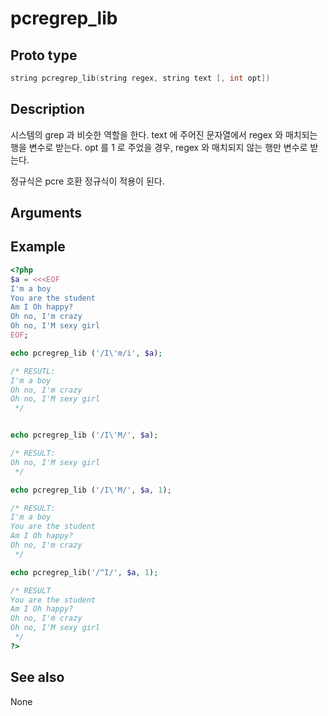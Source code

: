 # pcregrep_lib


## Proto type

```c
string pcregrep_lib(string regex, string text [, int opt])
```

## Description

시스템의 grep 과 비슷한 역할을 한다. text 에 주어진 문자열에서 regex 와 매치되는 행을 변수로
받는다. opt 를 1 로 주었을 경우, regex 와 매치되지 않는 행만 변수로 받는다.

정규식은 pcre 호환 정규식이 적용이 된다.

## Arguments


## Example

```php
<?php
$a = <<<EOF
I'm a boy
You are the student
Am I Oh happy?
Oh no, I'm crazy
Oh no, I'M sexy girl
EOF;

echo pcregrep_lib ('/I\'m/i', $a);

/* RESUTL:
I'm a boy
Oh no, I'm crazy
Oh no, I'M sexy girl
 */


echo pcregrep_lib ('/I\'M/', $a);

/* RESULT:
Oh no, I'M sexy girl
 */

echo pcregrep_lib ('/I\'M/', $a, 1);

/* RESULT:
I'm a boy
You are the student
Am I Oh happy?
Oh no, I'm crazy
 */

echo pcregrep_lib('/^I/', $a, 1);

/* RESULT
You are the student
Am I Oh happy?
Oh no, I'm crazy
Oh no, I'M sexy girl
 */
?>
```

## See also
None

